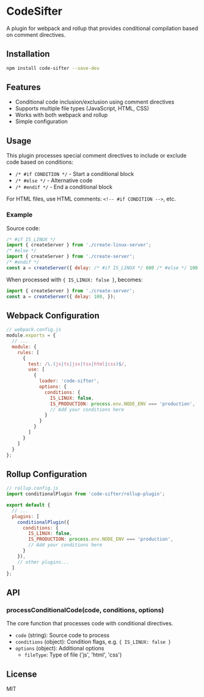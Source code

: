 # CodeSifter

A plugin for webpack and rollup that provides conditional compilation based on comment directives.

## Installation

```bash
npm install code-sifter --save-dev
```

## Features

- Conditional code inclusion/exclusion using comment directives
- Supports multiple file types (JavaScript, HTML, CSS)
- Works with both webpack and rollup
- Simple configuration

## Usage

This plugin processes special comment directives to include or exclude code based on conditions:

- `/* #if CONDITION */` - Start a conditional block
- `/* #else */` - Alternative code
- `/* #endif */` - End a conditional block

For HTML files, use HTML comments: `<!-- #if CONDITION -->`, etc.

### Example

Source code:
```javascript
/* #if IS_LINUX */
import { createServer } from './create-linux-server';
/* #else */
import { createServer } from './create-server';
/* #endif */
const a = createServer({ delay: /* #if IS_LINUX */ 600 /* #else */ 100 /* #endif */, });
```

When processed with `{ IS_LINUX: false }`, becomes:
```javascript
import { createServer } from './create-server';
const a = createServer({ delay: 100, });
```

## Webpack Configuration

```javascript
// webpack.config.js
module.exports = {
  // ...
  module: {
    rules: [
      {
        test: /\.(js|ts|jsx|tsx|html|css)$/,
        use: [
          {
            loader: 'code-sifter',
            options: {
              conditions: {
                IS_LINUX: false,
                IS_PRODUCTION: process.env.NODE_ENV === 'production',
                // Add your conditions here
              }
            }
          }
        ]
      }
    ]
  }
};
```

## Rollup Configuration

```javascript
// rollup.config.js
import conditionalPlugin from 'code-sifter/rollup-plugin';

export default {
  // ...
  plugins: [
    conditionalPlugin({
      conditions: {
        IS_LINUX: false,
        IS_PRODUCTION: process.env.NODE_ENV === 'production',
        // Add your conditions here
      }
    }),
    // other plugins...
  ]
};
```

## API

### processConditionalCode(code, conditions, options)

The core function that processes code with conditional directives.

- `code` (string): Source code to process
- `conditions` (object): Condition flags, e.g. `{ IS_LINUX: false }`
- `options` (object): Additional options
  - `fileType`: Type of file ('js', 'html', 'css')

## License

MIT
